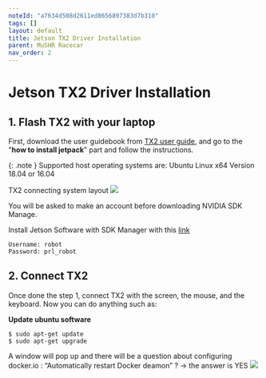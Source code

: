 ```yaml
---
noteId: "a7634d508d2611ed8656897383d7b310"
tags: []
layout: default
title: Jetson TX2 Driver Installation
parent: MuSHR Racecar
nav_order: 2
---
```


# [](#header-1)Jetson TX2 Driver Installation
## 1. Flash TX2 with your laptop
First, download the user guidebook from [TX2 user guide][def3], and go to the "**how to install jetpack**" part and follow the instructions.

{: .note }
Supported host operating systems are: Ubuntu Linux x64 Version 18.04 or 16.04

TX2 connecting system layout
![](/home/li/GitHub/anr-multitrans/Robot_MuSHR/assets/images/jetson_tx2_scan-2.jpg)

<!-- TODO: (Rem1: In the second part, use only the USB Micro-B to USB A to connect the car and the computer, and the AC adapter)
(Rem2: Which are the Power and Force Recovery buttons ? pictures ?) -->

You will be asked to make an account before downloading NVIDIA SDK Manage.

Install Jetson Software with SDK Manager with this [link][def2] 
```
Username: robot
Password: prl_robot
```

<!-- TODO: Do we have to do step 4 ? -->

## 2. Connect TX2
Once done the step 1, connect TX2 with the screen, the mouse, and the keyboard. Now you can do anything such as:

**Update ubuntu software**
```
$ sudo apt-get update 
$ sudo apt-get upgrade
```
A window will pop up and there will be a question about configuring docker.io : “Automatically restart Docker deamon” ? -> the answer is YES 
![][def]


[def]: ../../assets/images/tx2_flashing_docker.jpg
[def2]: https://docs.nvidia.com/sdk-manager/install-with-sdkm-jetson/index.html
[def3]: https://developer.nvidia.com/embedded/downloads#?search=developer%20kit%20user%20guide&tx=$product,jetson_tx2

